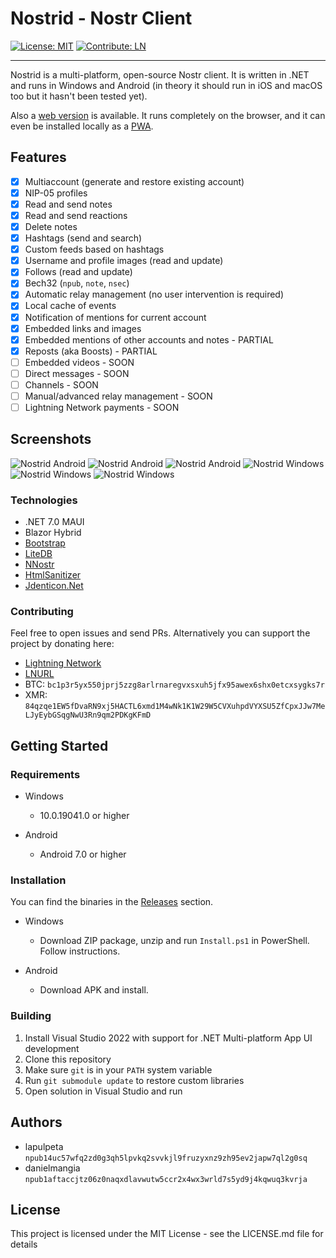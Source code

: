 # Nostrid - Nostr Client

[![License: MIT](https://img.shields.io/badge/License-MIT-green.svg)](https://opensource.org/licenses/MIT)
[![Contribute: LN](https://img.shields.io/badge/Contribute-LN-green)](https://legend.lnbits.com/tipjar/786)

---

Nostrid is a multi-platform, open-source Nostr client. It is written in .NET and runs in Windows and Android (in theory it should run in iOS and macOS too but it hasn't been tested yet).

Also a [web version](https://web.nostrid.app/) is available. It runs completely on the browser, and it can even be installed locally as a [PWA](https://en.wikipedia.org/wiki/Progressive_web_app).

## Features

- [x] Multiaccount (generate and restore existing account)
- [x] NIP-05 profiles
- [x] Read and send notes
- [x] Read and send reactions
- [x] Delete notes
- [x] Hashtags (send and search)
- [x] Custom feeds based on hashtags
- [x] Username and profile images (read and update)
- [x] Follows (read and update)
- [x] Bech32 (`npub`, `note`, `nsec`)
- [x] Automatic relay management (no user intervention is required)
- [x] Local cache of events
- [x] Notification of mentions for current account
- [x] Embedded links and images
- [x] Embedded mentions of other accounts and notes - PARTIAL
- [x] Reposts (aka Boosts) - PARTIAL
- [ ] Embedded videos - SOON
- [ ] Direct messages - SOON
- [ ] Channels - SOON
- [ ] Manual/advanced relay management - SOON
- [ ] Lightning Network payments - SOON

## Screenshots

![Nostrid Android](https://raw.githubusercontent.com/lapulpeta/Nostrid-media/main/nostrid-mobile1.jpg)
![Nostrid Android](https://raw.githubusercontent.com/lapulpeta/Nostrid-media/main/nostrid-mobile2.jpg)
![Nostrid Android](https://raw.githubusercontent.com/lapulpeta/Nostrid-media/main/nostrid-mobile3.jpg)
![Nostrid Windows](https://raw.githubusercontent.com/lapulpeta/Nostrid-media/main/nostrid1.jpg)
![Nostrid Windows](https://raw.githubusercontent.com/lapulpeta/Nostrid-media/main/nostrid2.jpg)
![Nostrid Windows](https://raw.githubusercontent.com/lapulpeta/Nostrid-media/main/nostrid3.jpg)

### Technologies

* .NET 7.0 MAUI
* Blazor Hybrid
* [Bootstrap](https://getbootstrap.com/)
* [LiteDB](https://github.com/mbdavid/LiteDB)
* [NNostr](https://github.com/Kukks/NNostr)
* [HtmlSanitizer](https://github.com/mganss/HtmlSanitizer)
* [Jdenticon.Net](https://github.com/dmester/jdenticon-net)

### Contributing

Feel free to open issues and send PRs.
Alternatively you can support the project by donating here:

* [Lightning Network](https://legend.lnbits.com/tipjar/786)
* [LNURL](https://legend.lnbits.com/lnurlp/link/VaE6ox)
* BTC: `bc1p3r5yx550jprj5zzg8arlrnaregvxsxuh5jfx95awex6shx0etcxsygks7r`
* XMR: `84qzqe1EW5fDvaRN9xj5HACTL6xmd1M4wNk1K1W29W5CVXuhpdVYXSU5ZfCpxJJw7MeLJyEybGSqgNwU3Rn9qm2PDKgKFmD`

## Getting Started

### Requirements

* Windows
    * 10.0.19041.0 or higher

* Android
    * Android 7.0 or higher

### Installation

You can find the binaries in the [Releases](https://github.com/lapulpeta/Nostrid/releases) section.

* Windows
    * Download ZIP package, unzip and run `Install.ps1` in PowerShell. Follow instructions.

* Android
    * Download APK and install.

### Building

1. Install Visual Studio 2022 with support for .NET Multi-platform App UI development
2. Clone this repository
3. Make sure `git` is in your `PATH` system variable
4. Run `git submodule update` to restore custom libraries
5. Open solution in Visual Studio and run

## Authors

* lapulpeta `npub14uc57wfq2zd0g3qh5lpvkq2svvkjl9fruzyxnz9zh95ev2japw7ql2g0sq`
* danielmangia `npub1aftaccjtz06z0naqxdlavwutw5ccr2x4wx3wrld7s5yd9j4kqwuq3kvrja`

## License

This project is licensed under the MIT License - see the LICENSE.md file for details
